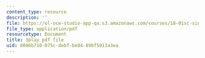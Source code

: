 ```yaml
---
content_type: resource
description: ''
file: https://ol-ocw-studio-app-qa.s3.amazonaws.com/courses/18-01sc-single-variable-calculus-fall-2010/8086b710075cdebfbe0489bf5013a3ea_kCPVBl953eY.pdf
file_type: application/pdf
resourcetype: Document
title: 3play pdf file
uid: 8086b710-075c-debf-be04-89bf5013a3ea
---
```

